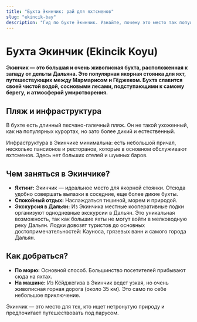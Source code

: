 ```yaml
---
title: "Бухта Экинчик: рай для яхтсменов"
slug: "ekincik-bay"
description: "Гид по бухте Экинчик. Узнайте, почему это место так популярно у яхтсменов, какой здесь пляж и как отсюда добраться до Дальяна."
---
```


# Бухта Экинчик (Ekincik Koyu)

**Экинчик — это большая и очень живописная бухта, расположенная к западу от дельты Дальяна. Это популярная якорная стоянка для яхт, путешествующих между Мармарисом и Гёджеком. Бухта славится своей чистой водой, сосновыми лесами, подступающими к самому берегу, и атмосферой умиротворения.**

## Пляж и инфраструктура

В бухте есть длинный песчано-галечный пляж. Он не такой ухоженный, как на популярных курортах, но зато более дикий и естественный.

Инфраструктура в Экинчике минимальна: есть небольшой причал, несколько пансионов и ресторанов, которые в основном обслуживают яхтсменов. Здесь нет больших отелей и шумных баров.

## Чем заняться в Экинчике?

-   **Яхтинг:** Экинчик — идеальное место для якорной стоянки. Отсюда удобно совершать вылазки в соседние, еще более дикие бухты.
-   **Спокойный отдых:** Наслаждаться тишиной, морем и природой.
-   **Экскурсия в Дальян:** Из Экинчика местные кооперативные лодки организуют однодневные экскурсии в Дальян. Это уникальная возможность, так как большие яхты не могут войти в мелководную реку Дальян. Лодки довозят туристов до основных достопримечательностей: Кауноса, грязевых ванн и самого города Дальян.

## Как добраться?

-   **По морю:** Основной способ. Большинство посетителей прибывают сюда на яхтах.
-   **На машине:** Из Кёйджегиза в Экинчик ведет узкая, но очень живописная горная дорога (около 35 км). Это само по себе небольшое приключение.

Экинчик — это место для тех, кто ищет нетронутую природу и предпочитает путешествовать под парусом. 
